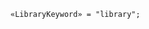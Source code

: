 <!-- This file is generated automatically by infrastructure scripts. Please don't edit by hand. -->

<!-- markdownlint-disable first-line-h1 -->

```{ .ebnf .slang-ebnf #LibraryKeyword }
«LibraryKeyword» = "library";
```
